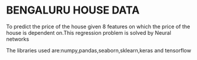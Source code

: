 #  BENGALURU HOUSE DATA

To predict the price of the house given 8 features on which the price of the house is dependent on.This regression problem is solved by Neural networks

The libraries used are:numpy,pandas,seaborn,sklearn,keras and tensorflow
